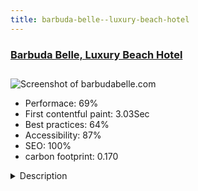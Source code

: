 ```yaml
---
title: barbuda-belle--luxury-beach-hotel
---
```


<div style="height: 3rem">
  <a href="http://www.barbudabelle.com/"><h3>Barbuda Belle, Luxury Beach Hotel</h3></a>
</div>
<img loading="lazy" src="/images/thumbs/barbudabelle.com.jpg" alt="Screenshot of barbudabelle.com" />
<ul>
  <li>Performace: 69%</li>
  <li>
    First contentful paint:
    3.03Sec
  </li>
  <li>Best practices: 64%</li>
  <li>Accessibility: 87%</li>
  <li>SEO: 100%</li>
  <li>carbon footprint: 0.170</li>
</ul>
<details>
  <summary>Description</summary>
  <p>This website has been created to present and promote Barbuda Belle, a luxury hotel & restaurant located on the island of Barbuda (Caribbean).

The site is fully responsive, available in English.Barbuda Belle Hotel was looking for a showcase website to present the resort to tourists. The site is mostly  focused on pictures to attract tourist. 
As most tourists are speaking English the site is only available in English.</p>
</details>


